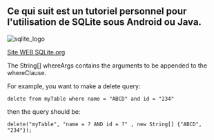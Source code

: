 Ce qui suit est un tutoriel personnel pour l'utilisation de SQLite sous Android ou Java.
----

![sqlite_logo](https://user-images.githubusercontent.com/19194678/49358751-1f188380-f6d4-11e8-899c-26b148a46cb8.png)

[Site WEB SQLite.org](https://www.sqlite.org/index.html)

The String[] whereArgs contains the arguments to be appended to the whereClause.

For example, you want to make a delete query:

`delete from myTable where name = "ABCD" and id = "234"`

then the query should be:

`delete("myTable", "name = ? AND id = ?" , new String[] {"ABCD", "234"});`

